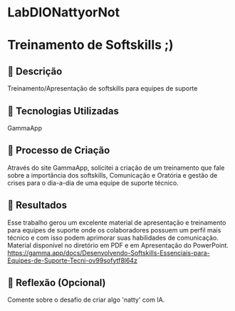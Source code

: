 # LabDIONattyorNot
# Treinamento de Softskills ;)

## 📒 Descrição
Treinamento/Apresentação de softskills para equipes de suporte

## 🤖 Tecnologias Utilizadas
GammaApp

## 🧐 Processo de Criação
Através do site GammaApp, solicitei a criação de um treinamento que fale sobre a importância dos softskills, Comunicação e Oratória e gestão de crises para o dia-a-dia de uma equipe de suporte técnico.

## 🚀 Resultados
Esse trabalho gerou um excelente material de apresentação e treinamento para equipes de suporte onde os colaboradores possuem um perfil mais técnico e com isso podem aprimorar suas habilidades de comunicação.
Material disponível no diretório em PDF e em Apresentação do PowerPoint.
https://gamma.app/docs/Desenvolvendo-Softskills-Essenciais-para-Equipes-de-Suporte-Tecni-ov99sofytf8l64z 

## 💭 Reflexão (Opcional)
Comente sobre o desafio de criar algo 'natty' com IA.
